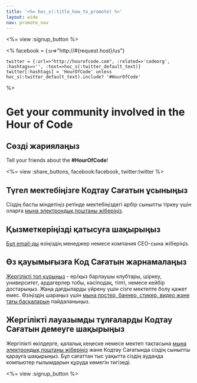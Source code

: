 ```yaml
---
title: '<%= hoc_s(:title_how_to_promote) %>'
layout: wide
nav: promote_nav
---
```

<%= view :signup_button %>

<%
    facebook = {:u=>"http://#{request.host}/us"}

    twitter = {:url=>"http://hourofcode.com", :related=>'codeorg', :hashtags=>'', :text=>hoc_s(:twitter_default_text)}
    twitter[:hashtags] = 'HourOfCode' unless hoc_s(:twitter_default_text).include? '#HourOfCode'
%>

# Get your community involved in the Hour of Code

## Сөзді жариялаңыз

Tell your friends about the **#HourOfCode**!

<%= view :share_buttons, facebook:facebook, twitter:twitter %>

## Түгел мектебіңізге Кодтау Сағатын ұсыныңыз

Сіздің басты міндетіңіз ретінде мектебіңіздегі әрбір сыныпты тіркеу үшін оларға [мына электрондық поштаны жіберіңіз](<%= resolve_url('/promote/resources#sample-emails') %>).

## Қызметкеріңізді қатысуға шақырыңыз

[Бұл email-ды](<%= resolve_url('/promote/resources#sample-emails') %>) өзіңіздің менеджер немесе компания CEO-сына жіберіңіз.

## Өз қауымығызға Код Сағатын жарнамалаңыз

[Жергілікті топ құрыңыз](<%= resolve_url('/promote/resources#sample-emails') %>) - ер/қыз барлаушы клубтары, шіркеу, университет, ардагерлер тобы, кәсіподақ, тіпті, немесе кейбір достарыңыз. Жаңа дағдыларды үйрену үшін сізге мектепте болу қажет емес. Өзіңіздің шараңыз үшін [мына постер, баннер, стикер, видео және тағы басқаларын](<%= resolve_url('/promote/resources') %>) пайдаланыңыз.

## Жергілікті лауазымды тұлғаларды Кодтау Сағатын демеуге шақырыңыз

Жергілікті өкілдерге, қалалық кеңеске немесе мектеп тақтасына [мына электрондық поштаны жіберіңіз](<%= resolve_url('/promote/resources#sample-emails') %>) және Кодтау Сағатында сіздің сыныпты қарауға шақырыңыз. Бұл сағаттан тыс уақытта сіздің ауданда компьютер ғылымдарын құруда көмегін тигізеді.

<%= view :signup_button %>